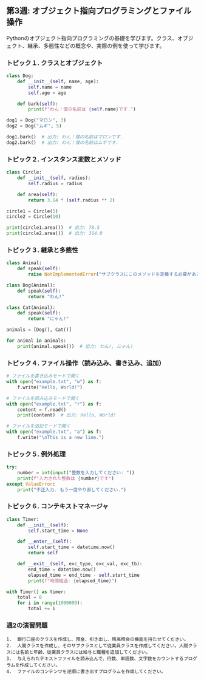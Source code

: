 ## 第3週: オブジェクト指向プログラミングとファイル操作

Pythonのオブジェクト指向プログラミングの基礎を学びます。クラス、オブジェクト、継承、多態性などの概念や、実際の例を使って学びます。

### トピック１.  クラスとオブジェクト
``` py
class Dog:
    def __init__(self, name, age):
        self.name = name
        self.age = age

    def bark(self):
        print(f"わん！僕の名前は {self.name}です.")

dog1 = Dog("マロン", 3)
dog2 = Dog("ムギ", 5)

dog1.bark()  # 出力: わん！僕の名前はマロンです.
dog2.bark()  # 出力: わん！僕の名前はムギです.
```


### トピック２.  インスタンス変数とメソッド
``` py
class Circle:
    def __init__(self, radius):
        self.radius = radius

    def area(self):
        return 3.14 * (self.radius ** 2)

circle1 = Circle(5)
circle2 = Circle(10)

print(circle1.area())  # 出力: 78.5
print(circle2.area())  # 出力: 314.0

```


### トピック３.  継承と多態性
``` py
class Animal:
    def speak(self):
        raise NotImplementedError("サブクラスにこのメソッドを定義する必要がある")

class Dog(Animal):
    def speak(self):
        return "わん!"

class Cat(Animal):
    def speak(self):
        return "にゃん!"

animals = [Dog(), Cat()]

for animal in animals:
    print(animal.speak())  # 出力: わん!, にゃん!

```


### トピック４.  ファイル操作（読み込み、書き込み、追加）
``` py
# ファイルを書き込みモードで開く
with open("example.txt", "w") as f:
    f.write("Hello, World!")

# ファイルを読み込みモードで開く
with open("example.txt", "r") as f:
    content = f.read()
    print(content)  # 出力: Hello, World!

# ファイルを追記モードで開く
with open("example.txt", "a") as f:
    f.write("\nThis is a new line.")

```


### トピック５.  例外処理
``` py
try:
    number = int(input("整数を入力してください: "))
    print(f"入力された整数は {number}です")
except ValueError:
    print("不正入力. もう一度やり直してください.")

```


### トピック６.  コンテキストマネージャ
``` py
class Timer:
    def __init__(self):
        self.start_time = None

    def __enter__(self):
        self.start_time = datetime.now()
        return self

    def __exit__(self, exc_type, exc_val, exc_tb):
        end_time = datetime.now()
        elapsed_time = end_time - self.start_time
        print(f"時間経過: {elapsed_time}")

with Timer() as timer:
    total = 0
    for i in range(1000000):
        total += i

```

### 週2の演習問題

    1.  銀行口座のクラスを作成し、預金、引き出し、残高照会の機能を持たせてください。
    2.  人間クラスを作成し、そのサブクラスとして従業員クラスを作成してください。人間クラスには名前と年齢、従業員クラスには給与と職種を追加してください。
    3.  与えられたテキストファイルを読み込んで、行数、単語数、文字数をカウントするプログラムを作成してください。
    4.  ファイルのコンテンツを逆順に書き出すプログラムを作成してください。